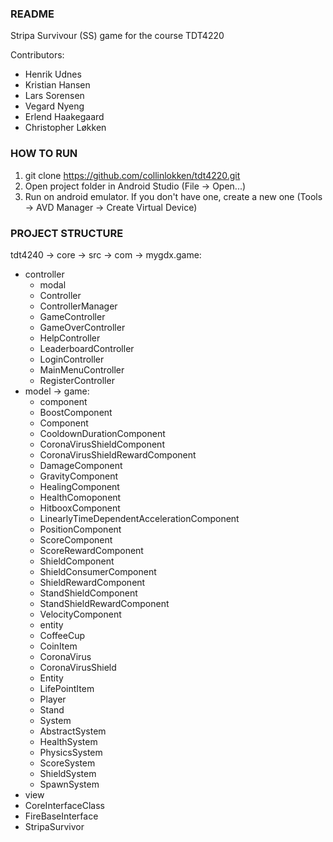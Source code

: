 ### README
Stripa Survivour (SS) game for the course TDT4220

Contributors:
* Henrik Udnes
* Kristian Hansen
* Lars Sorensen
* Vegard Nyeng
* Erlend Haakegaard
* Christopher Løkken

### HOW TO RUN

1. git clone https://github.com/collinlokken/tdt4220.git
2. Open project folder in Android Studio (File -> Open...)
3. Run on android emulator. If you don't have one, create a new one (Tools -> AVD Manager -> Create Virtual Device)

### PROJECT STRUCTURE

tdt4240 -> core -> src -> com -> mygdx.game:
* controller
  * modal
  * Controller
  * ControllerManager
  * GameController
  * GameOverController
  * HelpController
  * LeaderboardController
  * LoginController
  * MainMenuController
  * RegisterController
* model -> game:
   * component
    * BoostComponent
    * Component
    * CooldownDurationComponent
    * CoronaVirusShieldComponent
    * CoronaVirusShieldRewardComponent
    * DamageComponent
    * GravityComponent
    * HealingComponent
    * HealthComoponent
    * HitbooxComponent
    * LinearlyTimeDependentAccelerationComponent
    * PositionComponent
    * ScoreComponent
    * ScoreRewardComponent
    * ShieldComponent
    * ShieldConsumerComponent
    * ShieldRewardComponent
    * StandShieldComponent
    * StandShieldRewardComponent
    * VelocityComponent
   * entity
    * CoffeeCup
    * CoinItem
    * CoronaVirus
    * CoronaVirusShield
    * Entity
    * LifePointItem
    * Player
    * Stand
   * System
    * AbstractSystem
    * HealthSystem
    * PhysicsSystem
    * ScoreSystem
    * ShieldSystem
    * SpawnSystem
* view
* CoreInterfaceClass
* FireBaseInterface
* StripaSurvivor
